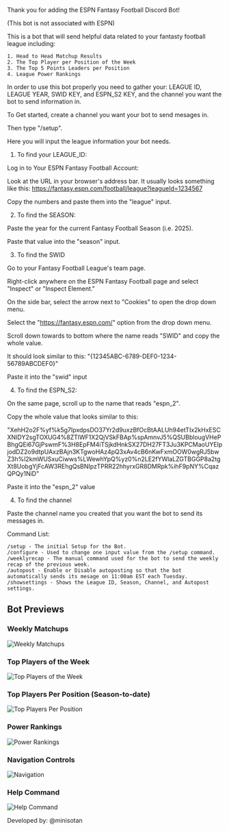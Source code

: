 Thank you for adding the ESPN Fantasy Football Discord Bot!

(This bot is not associated with ESPN)

This is a bot that will send helpful data related to your fantasty football league including:

    1. Head to Head Matchup Results
    2. The Top Player per Position of the Week
    3. The Top 5 Points Leaders per Position
    4. League Power Rankings

In order to use this bot properly you need to gather your: LEAGUE ID, LEAGUE YEAR, SWID KEY, and ESPN_S2 KEY, and the channel you want the bot to send information in.

To Get started, create a channel you want your bot to send mesages in.

Then type "/setup".

Here you will input the league information your bot needs.

1. To find your LEAGUE_ID:

Log in to Your ESPN Fantasy Football Account:

Look at the URL in your browser's address bar. It usually looks something like this:
https://fantasy.espn.com/football/league?leagueId=1234567

Copy the numbers and paste them into the "league" input.

2. To find the SEASON:

Paste the year for the current Fantasy Football Season (i.e. 2025).

Paste that value into the "season" input.

3. To find the SWID

Go to your Fantasy Football League's team page.

Right-click anywhere on the ESPN Fantasy Football page and select "Inspect" or "Inspect Element."

On the side bar, select the arrow next to "Cookies" to open the drop down menu.

Select the "https://fantasy.espn.com/" option from the drop down menu.

Scroll down towards to bottom where the name reads "SWID" and copy the whole value.

It should look similar to this: "{12345ABC-6789-DEF0-1234-56789ABCDEF0}"

Paste it into the "swid" input

4. To find the ESPN_S2:

On the same page, scroll up to the name that reads "espn_2".

Copy the whole value that looks similar to this:

"XehH2o2F%yf%k5g7IpxdpsDO37Yr2d9uxzBfOcBtAALUh94etTIx2kHxESCXNIDY2sgTOXUG4%8ZTlWF1X2QjVSkFBAp%spAmnvJ5%QSUBblougVHePBhgQEi67GjPswmF%3H8EpFM4iTSjkdHnkSX27DH27FT3Ju3KPCMaoUYEIpjodDZ2o9dtpUAxzBAjn3KTgwoHAz4pQ3xAv4cB6nKwFxmOOW0wgRJ5bwZ3h%l2kmWUSxuCiwws%LWewhYpQ%yz0%n2LE2fYWlaLZGTBGGP8a2tgXt8UobgYjFcAW3REhgQsBNIpzTPRR22hhyrxGR8DMRpk%ihF9pNY%CqazQPQy1NiD"

Paste it into the "espn_2" value

4. To find the channel

Paste the channel name you created that you want the bot to send its messages in.


Command List:

    /setup - The initial Setup for the Bot.
    /configure - Used to change one input value from the /setup command.
    /weeklyrecap - The manual command used for the bot to send the weekly recap of the previous week.
    /autopost - Enable or Disable autoposting so that the bot automatically sends its mesage on 11:00am EST each Tuesday.
    /showsettings - Shows the League ID, Season, Channel, and Autopost settings.

## Bot Previews

### Weekly Matchups
![Weekly Matchups](images/WeeklyMatchups.PNG)

### Top Players of the Week
![Top Players of the Week](images/TopPlayersoftheWeek.PNG)

### Top Players Per Position (Season-to-date)
![Top Players Per Position](images/TopPlayersPerPosition.PNG)

### Power Rankings
![Power Rankings](images/PowerRankings.PNG)

### Navigation Controls
![Navigation](images/Navigation.PNG)

### Help Command
![Help Command](images/Help.PNG)

Developed by: @minisotan
 